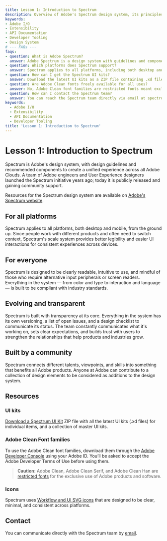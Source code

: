 ```yaml
---
title: Lesson 1: Introduction to Spectrum
description: Overview of Adobe's Spectrum design system, its principles, resources, and community-driven development for consistent Adobe Cloud experiences.
keywords:
- Adobe I/O
- Extensibility
- API Documentation
- Developer Tooling
- Design System
# --- FAQs ---
faqs:
- question: What is Adobe Spectrum?
  answer: Adobe Spectrum is a design system with guidelines and components to create consistent experiences across all Adobe Cloud products.
- question: Which platforms does Spectrum support?
  answer: Spectrum applies to all platforms, including both desktop and mobile environments.
- question: How can I get the Spectrum UI kits?
  answer: Download the latest UI kits as a ZIP file containing .xd files from Adobe's Spectrum website.
- question: Are Adobe Clean fonts freely available for all uses?
  answer: No, Adobe Clean font families are restricted fonts meant exclusively for Adobe products and require acceptance of Adobe Developer Terms.
- question: How can I contact the Spectrum team?
  answer: You can reach the Spectrum team directly via email at spectrum@adobe.com.
keywords:
  - Adobe I/O
  - Extensibility
  - API Documentation
  - Developer Tooling
title: 'Lesson 1: Introduction to Spectrum'
---
```

# Lesson 1: Introduction to Spectrum

Spectrum is Adobe's design system, with design guidelines and recommended components to create a unified experience across all Adobe Clouds. A team of Adobe engineers and User Experience designers launched the Spectrum initiative years ago; today it is publicly released and gaining community support. 

Resources for the Spectrum design system are available on [Adobe's Spectrum website](https://spectrum.adobe.com).

## For all platforms

Spectrum applies to all platforms, both desktop and mobile, from the ground up. Since people work with different products and often need to switch context, Spectrum's scale system provides better legibility and easier UI interactions for consistent experiences across devices.

## For everyone

Spectrum is designed to be clearly readable, intuitive to use, and mindful of those who require alternative input peripherals or screen readers. Everything in the system — from color and type to interaction and language — is built to be compliant with industry standards.

## Evolving and transparent

Spectrum is built with transparency at its core. Everything in the system has its own versioning, a list of open issues, and a design checklist to communicate its status. 
The team constantly communicates what it's working on, sets clear expectations, and builds trust with users to strengthen the relationships that help products and industries grow.

## Built by a community

Spectrum connects different talents, viewpoints, and skills into something that benefits all Adobe products. Anyone at Adobe can contribute to a collection of design elements to be considered as additions to the design system.

## Resources

### UI kits

[Download a Spectrum UI Kit](https://spectrum.adobe.com/static/UI-Kits/Spectrum-UI-Kits.zip) ZIP file with all the latest UI kits (.xd files) for individual items, and a collection of master UI kits. 

### Adobe Clean Font families

To use the Adobe Clean font families, download them through the [Adobe Developer Console](https://console.adobe.io/downloads/) using your Adobe ID. You’ll be asked to accept the Adobe Developer Terms of Use before using them.

> **Caution:** Adobe Clean, Adobe Clean Serif, and Adobe Clean Han are [restricted fonts](https://www.adobe.com/products/type/font-licensing/restricted-fonts.html) for the exclusive use of Adobe products and software.

### Icons

Spectrum uses [Workflow and UI SVG icons](https://spectrum.adobe.com/page/icons/) that are designed to be clear, minimal, and consistent across platforms.

## Contact

You can communicate directly with the Spectrum team by [email](mailto:spectrum@adobe.com).   
